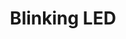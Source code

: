 ---
title: Blinking LED
index: true
icon: lightbulb
category:
  - Docs-Raspberry Pi

footer: false
---